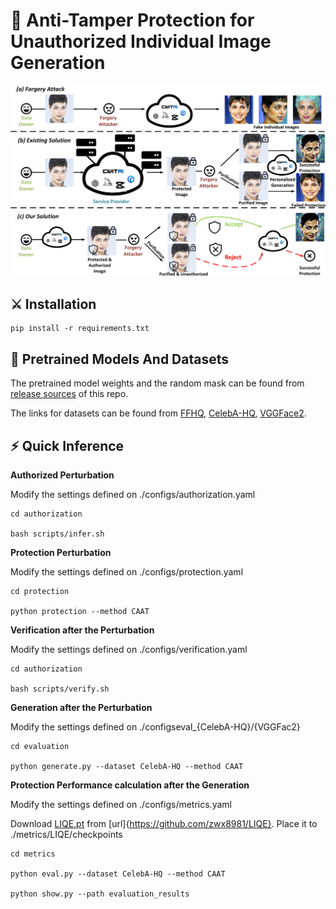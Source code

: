 # :book: Anti-Tamper Protection for Unauthorized Individual Image Generation



<div style="text-align: center;">
    <img src="./assets/concept.jpg" alt="Page 1 of PDF" width="800" />
</div>

## <a name="installation"></a>:crossed_swords: Installation

```shell
pip install -r requirements.txt
```

## <a name="pretrained_models"></a>:dna: Pretrained Models And Datasets

The pretrained model weights and the random mask can be found from [release sources](https://github.com/codesubmission-tool/Anti-tamper-Perturbation/releases) of this repo.

The links for datasets can be found from [FFHQ](https://github.com/NVlabs/ffhq-dataset), [CelebA-HQ](https://github.com/VinAIResearch/Anti-DreamBooth/tree/main), [VGGFace2](https://github.com/VinAIResearch/Anti-DreamBooth/tree/main).

## :zap: Quick Inference

**Authorized Perturbation**

Modify the settings defined on ./configs/authorization.yaml

```
cd authorization

bash scripts/infer.sh 
```
**Protection Perturbation**

Modify the settings defined on ./configs/protection.yaml

```
cd protection

python protection --method CAAT

```

**Verification after the Perturbation**

Modify the settings defined on ./configs/verification.yaml

```
cd authorization

bash scripts/verify.sh 
```

**Generation after the Perturbation**

Modify the settings defined on ./configseval_{CelebA-HQ}/{VGGFac2}

```
cd evaluation

python generate.py --dataset CelebA-HQ --method CAAT
```

**Protection Performance calculation after the Generation**

Modify the settings defined on ./configs/metrics.yaml

Download [LIQE.pt](https://drive.google.com/file/d/1GoKwUKNR-rvX11QbKRN8MuBZw2hXKHGh/view) from [url]{https://github.com/zwx8981/LIQE}. Place it to ./metrics/LIQE/checkpoints

```
cd metrics

python eval.py --dataset CelebA-HQ --method CAAT

python show.py --path evaluation_results
```

<!-- **Complete ATP Pipeline** -->

<!-- ## :computer: Training -->

